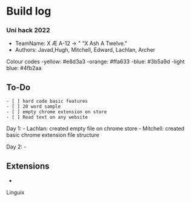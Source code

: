 # Build log #
### Uni hack 2022 ###
* TeamName: X Æ A-12 -> " “X Ash A Twelve.”
* Authors: Javad,Hugh, Mitchell, Edward, Lachlan, Archer


Colour codes
-yellow: #e8d3a3
-orange: #ffa633
-blue: #3b5a9d
-light blue: #4fb2aa

## To-Do ##
    - [ ] hard code basic features
    - [ ] 20 word sample
    - [ ] empty chrome extension on store
    - [ ] Read text on any website

Day 1:
    - Lachlan: created empty file on chrome store
    - Mitchell: created basic chrome extension file structure
        

Day 2:
    -

## Extensions ##
- 

Linguix

